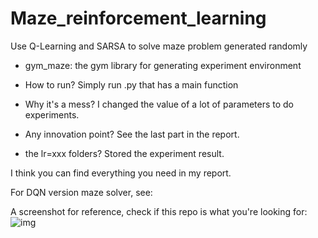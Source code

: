 # Maze_reinforcement_learning

Use Q-Learning and SARSA to solve maze problem generated randomly

- gym_maze: the gym library for generating experiment environment 

- How to run? Simply run .py that has a main function

- Why it's a mess? I changed the value of a lot of parameters to do experiments.

- Any innovation point? See the last part in the report.

- the lr=xxx folders? Stored the experiment result.

I think you can find everything you need in my report.

For DQN version maze solver, see: 

A screenshot for reference, check if this repo is what you're looking for:
![img](https://github.com/saaries/Maze_reinforcement_learning/blob/master/maze_demo.png)

